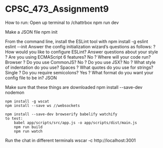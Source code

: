 # CPSC_473_Assignment9

How to run:
Open up terminal to /chattrbox
	npm run dev


Make a JSON file
	npm init

From the command line, install the ESLint tool with
	npm install -g eslint
	eslint --init
		Answer the config initialization wizard’s questions as follows:
		? How would you like to configure ESLint? ​Answer questions about your style
		? Are you using ECMAScript 6 features? ​No
		? Where will your code run? ​Browser
		? Do you use CommonJS? ​No
		? Do you use JSX? ​No
		? What style of indentation do you use? ​Spaces
		? What quotes do you use for strings? ​Single
		? Do you require semicolons? ​Yes
		? What format do you want your config file to be in? ​JSON



Make sure that these things are downloaded
	npm install --save-dev nodemon

	npm install -g wscat
	npm install --save ws //websockets

	npm install --save-dev browserify babelify watchify
	to test: 
		babel app/scripts/src/app.js -o app/scripts/dist/main.js
		npm run build
		npm run watch


Run the chat in different terminals
	wscar -c http://localhost:3001